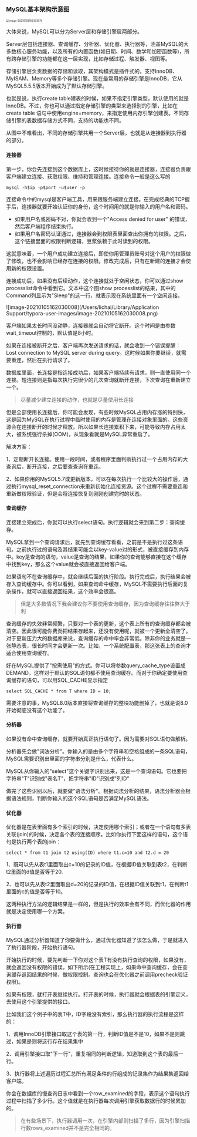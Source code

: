 ### MySQL基本架构示意图

<img src="/Users/lichai/Library/Application Support/typora-user-images/image-20210105155333574.png" alt="image-20210105155333574" style="zoom:50%;" />



大体来说，MySQL可以分为Server层和存储引擎层两部分。

Server层包括连接器、查询缓存、分析器、优化器、执行器等，涵盖MySQL的大多数核心服务功能，以及所有的内置函数(如日期、时间、数学和加密函数等)，所有跨存储引擎的功能都在这一层实现，比如存储过程、触发器、视图等。

存储引擎层负责数据的存储和读取，其架构模式是插件式的，支持InnoDB、MyISAM、Memory等多个存储引擎。现在最常用的存储引擎是InnoDB，它从MySQL5.5.5版本开始成为了默认存储引擎。

也就是说，执行create table建表的时候，如果不指定引擎类型，默认使用的就是InnoDB。不过，你也可以通过指定存储引擎的类型来选择别的引擎，比如在create table 语句中使用engine=memory，来指定使用内存引擎创建表。不同存储引擎的表数据存储方式不同，支持的功能也不同。

 从图中不难看出，不同的存储引擎共用一个Server层，也就是从连接器到执行器的部分。

#### 连接器

第一步，你会先连接到这个数据库上，这时候接待你的就是连接器，连接器负责跟客户端建立连接、获取权限、维持和管理连接。连接命令一般是这么写的

```/mysql
mysql -h$ip -p$port -u$user -p
```

连接命令中的mysql是客户端工具，用来跟服务端建立连接。在完成经典的TCP握手后，连接器就要开始认证你的身份，这个时间用的就是你输入的用户名和密码。

- 如果用户名或密码不对，你就会收到一个"Access denied for user" 的错误，然后客户端程序结束执行。
- 如果用户名密码认证通过，连接器会到权限表里面查出你拥有的权限。之后，这个链接里面的权限判断逻辑，豆浆依赖于此时读到的权限。

这就意味着，一个用户成功建立连接后，即使你用管理员账号对这个用户的权限做了修改，也不会影响已经存在连接的权限。修改完成后，只有在新建的连接才会使用新的权限设置。

连接成功后，如果没有后续动作，这个连接就处于空闲状态，你可以通过show processlist命令中看到它。文本中这个图show processlist的结果，其中的Command列显示为"Sleep"的这一行，就表示现在系统里面有一个空闲连接。

![image-20210105162030008](/Users/lichai/Library/Application Support/typora-user-images/image-20210105162030008.png)

客户端如果太长时间没动静，连接器就会自动将它断开。这个时间是由参数wait_timeout控制的，默认值是8小时。

如果在连接被断开之后，客户端再次发送请求的话，就会收到一个错误提醒：Lost connection to MySQL server during query。这时候如果你要继续，就需要重连，然后在执行请求了。

数据库里面，长连接是指连接成功后，如果客户端持续有请求，则一直使用同一个连接。短连接则是指每次执行完很少的几次查询就断开连接，下次查询在重新建立一个。

> 尽量减少建立连接的动作，也就是尽量使用长连接

但是全部使用长连接后，你可能会发现，有些时候MySQL占用内存涨的特别快，这是因为MySQL在执行过程中临时使用的内存是管理在连接对象里面的。这些资源会在连接断开的时候才释放。所以如果长连接累积下来，可能导致内存占用太大，被系统强行杀掉(OOM)，从现象看就是MySQL异常重启了。

解决方案：

1、定期断开长连接。使用一段时间，或者程序里面判断执行过一个占用内存的大查询后，断开连接，之后要查查询在重连。

2、如果你用的MySQL5.7或更新版本，可以在每次执行一个比较大的操作后，通过执行mysql_reset_connection来重新初始化连接资源。这个过程不需要重连和重新做权限验证，但是会将连接恢复到刚刚创建完时的状态。

#### 查询缓存

连接建立完成后，你就可以执行select语句。执行逻辑就会来到第二步：查询缓存。

MySQL拿到一个查询请求后，就先到查询缓存看看，之前是不是执行过这条语句。之前执行过的语句及其结果可能会以key-value对的形式，被直接缓存到内存中。key是查询的语句，value是查询的结果，如果你的查询能够直接在这个缓存中找到key，那么这个value就会被直接返回给客户端。

如果语句不在查询缓存中，就会继续后面的执行阶段。执行完成后，执行结果会被存入查询缓存中。你可以看到，如果查询命中缓存，MySQL不需要执行后面的复杂操作，就可以直接返回结果，这个效率会很高。

> 但是大多数情况下我会建议你不要使用查询缓存，因为查询缓存往往弊大于利

查询缓存的失效非常频繁，只要对一个表的更新，这个表上所有的查询缓存都会被清空。因此很可能你费劲把结果存起来，还没有使用呢，就被一个更新全清空了。对于更新压力大的数据库来说，查询缓存的命中率会非常低。除非你的业务就是一张静态表，很长时间才会更新一次。比如，一个系统配置表，那这张表上的查询才适合使用查询缓存。

好在MySQL提供了"按需使用"的方式。你可以将参数query_cache_type设置成DEMAND，这样对于默认的SQL语句都不使用查询缓存。而对于你确定要使用查询缓存的语句，可以用SQL_CACHE显示指定

```/
select SQL_CACHE * from T where ID = 10;
```

需要注意的事，MySQL8.0版本直接将查询缓存的整块功能删掉了，也就是说8.0开始彻底没有这个功能了。

#### 分析器

如果没有命中查询缓存，就要开始真正执行语句了。因为需要对SQL语句做解析。

分析器先会做"词法分析"。你输入的是由多个字符串和空格组成的一条SQL语句，MySQL需要识别出里面的字符串分别是什么，代表什么。

MySQL从你输入的"select"这个关键字识别出来，这是一个查询语句。它也要把字符串"T"识别成"表名T"，把字符串"ID"识别成"列ID"

做完了这些识别以后，就要做"语法分析"。根据词法分析的结果，语法分析器会根据语法规则，判断你输入的这个SQL语句是否满足MySQL语法。

#### 优化器

优化器是在表里面有多个索引的时候，决定使用哪个索引；或者在一个语句有多表关联(join)的时候，决定各个表的连接顺序。比如你执行下面这样的语句，这个语句是执行两个表的join：

```/
select * from t1 join t2 using(ID) where t1.c=10 and t2.d = 20
```

1、既可以先从表t1里面取出c=10的记录的ID值，在根据ID值关联到表t2，在判断t2里面的d值是否等于20.

2、也可以先从表t2里面取出d=20的记录的ID值，在根据ID值关联到t1，在判断t1里面的c的值是否等于10。

这两种执行方法的逻辑结果是一样的，但是执行的效率会有不同，而优化器的作用就是决定使用哪一个方案。

#### 执行器

MySQL通过分析器知道了你要做什么，通过优化器知道了该怎么做，于是就进入了执行器阶段，开始执行语句。

开始执行的时候，要先判断一下你对这个表T有没有执行查询的权限，如果没有，就会返回没有权限的错误，如下所示(在工程实现上，如果命中查询缓存，会在查询缓存返回结果的时候，做权限控制。查询也会在优化器之前调用precheck验证权限)。

如果有权限，就打开表继续执行。打开表的时候，执行器就会根据表的引擎定义，去使用这个引擎提供的接口。

比如我们这个例子中的表T中，ID字段没有索引，那么执行器的执行流程是这样的：

1、调用InnoDB引擎接口取这个表的第一行，判断ID值是不是10，如果不是则跳过，如果是则将这行存在结果集中

2、调用引擎接口取"下一行"，重复相同的判断逻辑，知道取到这个表的最后一行。

3、执行器将上述遍历过程汇总所有满足条件的行组成的记录集作为结果集返回给客户端。

你会在数据库的慢查询日志中看到一个row_examined的字段，表示这个语句执行过程中扫描了多少行。这个值就是在执行器每次调用引擎获取数据行的时候累加的。

> 在有些场景下，执行器调用一次，在引擎内部则扫描了多行，因为引擎扫描行数rows_examined并不是完全相同的。

